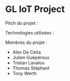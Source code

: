 # GL IoT Project

Pitch du projet :


Technologies utilisées :


Membres du projet :
- Alex De Ceita
- Julien Guépéroux
- Tristan Lavalou
- Thomas Stéphant
- Tony Werth
